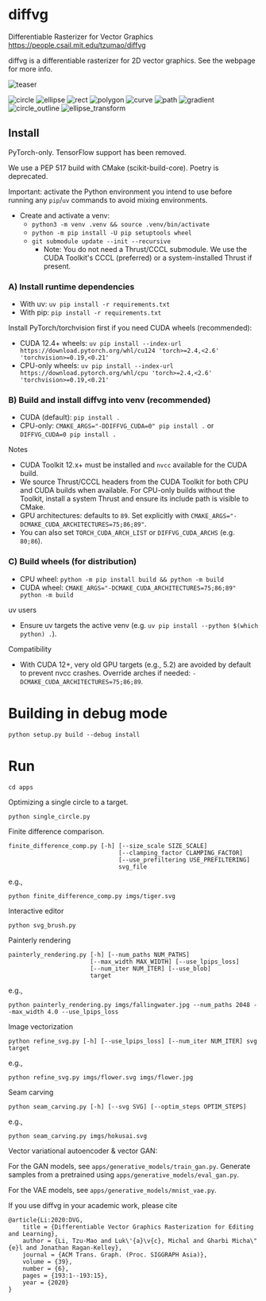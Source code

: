 # diffvg
Differentiable Rasterizer for Vector Graphics
https://people.csail.mit.edu/tzumao/diffvg

diffvg is a differentiable rasterizer for 2D vector graphics. See the webpage for more info.

![teaser](https://user-images.githubusercontent.com/951021/92184822-2a0bc500-ee20-11ea-81a6-f26af2d120f4.jpg)

![circle](https://user-images.githubusercontent.com/951021/63556018-0b2ddf80-c4f8-11e9-849c-b4ecfcb9a865.gif)
![ellipse](https://user-images.githubusercontent.com/951021/63556021-0ec16680-c4f8-11e9-8fc6-8b34de45b8be.gif)
![rect](https://user-images.githubusercontent.com/951021/63556028-12ed8400-c4f8-11e9-8072-81702c9193e1.gif)
![polygon](https://user-images.githubusercontent.com/951021/63980999-1e99f700-ca72-11e9-9786-1cba14d2d862.gif)
![curve](https://user-images.githubusercontent.com/951021/64042667-3d9e9480-cb17-11e9-88d8-2f7b9da8b8ab.gif)
![path](https://user-images.githubusercontent.com/951021/64070625-7a52b480-cc19-11e9-9380-eac02f56f693.gif)
![gradient](https://user-images.githubusercontent.com/951021/64898668-da475300-d63c-11e9-917a-825b94be0710.gif)
![circle_outline](https://user-images.githubusercontent.com/951021/65125594-84f7a280-d9aa-11e9-8bc4-669fd2eff2f4.gif)
![ellipse_transform](https://user-images.githubusercontent.com/951021/67149013-06b54700-f25b-11e9-91eb-a61171c6d4a4.gif)

## Install
PyTorch-only. TensorFlow support has been removed.

We use a PEP 517 build with CMake (scikit-build-core). Poetry is deprecated.

Important: activate the Python environment you intend to use before running any `pip`/`uv` commands to avoid mixing environments.

- Create and activate a venv:
  - `python3 -m venv .venv && source .venv/bin/activate`
  - `python -m pip install -U pip setuptools wheel`
  - `git submodule update --init --recursive`
    - Note: You do not need a Thrust/CCCL submodule. We use the CUDA Toolkit's CCCL (preferred) or a system-installed Thrust if present.

### A) Install runtime dependencies
- With uv: `uv pip install -r requirements.txt`
- With pip: `pip install -r requirements.txt`

Install PyTorch/torchvision first if you need CUDA wheels (recommended):
- CUDA 12.4+ wheels: `uv pip install --index-url https://download.pytorch.org/whl/cu124 'torch>=2.4,<2.6' 'torchvision>=0.19,<0.21'`
- CPU-only wheels: `uv pip install --index-url https://download.pytorch.org/whl/cpu 'torch>=2.4,<2.6' 'torchvision>=0.19,<0.21'`

### B) Build and install diffvg into venv (recommended)
- CUDA (default): `pip install .`
- CPU-only: `CMAKE_ARGS="-DDIFFVG_CUDA=0" pip install .` or `DIFFVG_CUDA=0 pip install .`

Notes
- CUDA Toolkit 12.x+ must be installed and `nvcc` available for the CUDA build.
- We source Thrust/CCCL headers from the CUDA Toolkit for both CPU and CUDA builds when available. For CPU-only builds without the Toolkit, install a system Thrust and ensure its include path is visible to CMake.
- GPU architectures: defaults to `89`. Set explicitly with `CMAKE_ARGS="-DCMAKE_CUDA_ARCHITECTURES=75;86;89"`.
- You can also set `TORCH_CUDA_ARCH_LIST` or `DIFFVG_CUDA_ARCHS` (e.g. `80;86`).

### C) Build wheels (for distribution)
- CPU wheel: `python -m pip install build && python -m build`
- CUDA wheel: `CMAKE_ARGS="-DCMAKE_CUDA_ARCHITECTURES=75;86;89" python -m build`

uv users
- Ensure uv targets the active venv (e.g. `uv pip install --python $(which python) .`).

Compatibility
- With CUDA 12+, very old GPU targets (e.g., 5.2) are avoided by default to prevent nvcc crashes. Override arches if needed: `-DCMAKE_CUDA_ARCHITECTURES=75;86;89`.

# Building in debug mode

```
python setup.py build --debug install
```

# Run
```
cd apps
```

Optimizing a single circle to a target.
```
python single_circle.py
```

Finite difference comparison.
```
finite_difference_comp.py [-h] [--size_scale SIZE_SCALE]
                               [--clamping_factor CLAMPING_FACTOR]
                               [--use_prefiltering USE_PREFILTERING]
                               svg_file
```
e.g.,
```
python finite_difference_comp.py imgs/tiger.svg
```

Interactive editor
```
python svg_brush.py
```

Painterly rendering
```
painterly_rendering.py [-h] [--num_paths NUM_PATHS]
                       [--max_width MAX_WIDTH] [--use_lpips_loss]
                       [--num_iter NUM_ITER] [--use_blob]
                       target
```
e.g.,
```
python painterly_rendering.py imgs/fallingwater.jpg --num_paths 2048 --max_width 4.0 --use_lpips_loss
```

Image vectorization
```
python refine_svg.py [-h] [--use_lpips_loss] [--num_iter NUM_ITER] svg target
```
e.g.,
```
python refine_svg.py imgs/flower.svg imgs/flower.jpg
```

Seam carving
```
python seam_carving.py [-h] [--svg SVG] [--optim_steps OPTIM_STEPS]
```
e.g.,
```
python seam_carving.py imgs/hokusai.svg
```

Vector variational autoencoder & vector GAN:

For the GAN models, see `apps/generative_models/train_gan.py`. Generate samples from a pretrained using `apps/generative_models/eval_gan.py`.

For the VAE models, see `apps/generative_models/mnist_vae.py`.

If you use diffvg in your academic work, please cite

```
@article{Li:2020:DVG,
    title = {Differentiable Vector Graphics Rasterization for Editing and Learning},
    author = {Li, Tzu-Mao and Luk\'{a}\v{c}, Michal and Gharbi Micha\"{e}l and Jonathan Ragan-Kelley},
    journal = {ACM Trans. Graph. (Proc. SIGGRAPH Asia)},
    volume = {39},
    number = {6},
    pages = {193:1--193:15},
    year = {2020}
}
```
